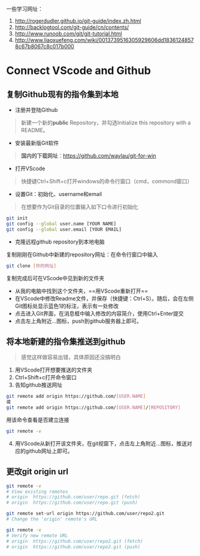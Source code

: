 一些学习网址：

1. http://rogerdudler.github.io/git-guide/index.zh.html
2. http://backlogtool.com/git-guide/cn/contents/
3. http://www.runoob.com/git/git-tutorial.html
4. http://www.liaoxuefeng.com/wiki/0013739516305929606dd18361248578c67b8067c8c017b000



# Connect VScode and Github

## 复制Github现有的指令集到本地

- 注册并登陆Github

> 新建一个新的**public** Repository，并勾选Initialize this repository with a README。

- 安装最新版Git软件

> **国内的下载网址**：https://github.com/waylau/git-for-win

- 打开VScode

> 快捷键Ctrl+Shift+c打开windows的命令行窗口（cmd，commond窗口）

- 设置Git：初始化、username和email

> 在想要作为Git目录的位置输入如下口令进行初始化

```bash
git init
git config --global user.name [YOUR NAME]
git config --global user.email [YOUR EMAIL]
```

- 克隆远程github repository到本地电脑

复制刚刚在Github中新建的repository网址：在命令行窗口中输入

```bash
git clone [你的网址]
```

复制完成后可在VScode中见到新的文件夹

- 从我的电脑中找到这个文件夹，==用VScode重新打开==
- 在VScode中修改Readme文件，并保存（快捷键：Ctrl+S）。随后，会在左侧Git图标处显示蓝色1的标注，表示有一处修改
- 点击进入Git界面，在消息框中输入修改的内容简介，使用Ctrl+Enter提交
- 点击左上角附近...图标，push到github服务器上即可。

## 将本地新建的指令集推送到github

> 感觉这样做容易出错，具体原因还没搞明白

1. 用VScode打开想要推送的文件夹
2. Ctrl+Shift+c打开命令窗口
3. 告知github推送网址

```bash
git remote add origin https://github.com/[USER.NAME]
或
git remote add origin https://github.com/[USER.NAME]/[REPOSITORY]
```

用该命令查看是否建立连接

```bash
git remote -v
```

4. 用VScode从新打开该文件夹，在git视窗下，点击左上角附近...图标，推送对应的github网址上即可。

## 更改git origin url

```bash
git remote -v
# View existing remotes
# origin  https://github.com/user/repo.git (fetch)
# origin  https://github.com/user/repo.git (push)

git remote set-url origin https://github.com/user/repo2.git
# Change the 'origin' remote's URL

git remote -v
# Verify new remote URL
# origin  https://github.com/user/repo2.git (fetch)
# origin  https://github.com/user/repo2.git (push)
```

